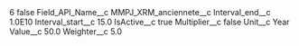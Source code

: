 <?xml version="1.0" encoding="UTF-8"?>
<CustomMetadata xmlns="http://soap.sforce.com/2006/04/metadata" xmlns:xsi="http://www.w3.org/2001/XMLSchema-instance" xmlns:xsd="http://www.w3.org/2001/XMLSchema">
    <label>6</label>
    <protected>false</protected>
    <values>
        <field>Field_API_Name__c</field>
        <value xsi:type="xsd:string">MMPJ_XRM_anciennete__c</value>
    </values>
    <values>
        <field>Interval_end__c</field>
        <value xsi:type="xsd:double">1.0E10</value>
    </values>
    <values>
        <field>Interval_start__c</field>
        <value xsi:type="xsd:double">15.0</value>
    </values>
    <values>
        <field>IsActive__c</field>
        <value xsi:type="xsd:boolean">true</value>
    </values>
    <values>
        <field>Multiplier__c</field>
        <value xsi:type="xsd:boolean">false</value>
    </values>
    <values>
        <field>Unit__c</field>
        <value xsi:type="xsd:string">Year</value>
    </values>
    <values>
        <field>Value__c</field>
        <value xsi:type="xsd:double">50.0</value>
    </values>
    <values>
        <field>Weighter__c</field>
        <value xsi:type="xsd:double">5.0</value>
    </values>
</CustomMetadata>
